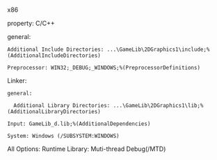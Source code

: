 #

x86

property: C/C++

  general:
  
    Additional Include Directories: ...\GameLib\2DGraphics1\include;%(AdditionalIncludeDirectories)
    
    Preprocessor: WIN32;_DEBUG;_WINDOWS;%(PreprocessorDefinitions)
    

  Linker:
  
    general:
    
      Additional Library Directories: ...\GameLib\2DGraphics1\lib;%(AdditionalLibraryDirectories)
      
    Input: GameLib_d.lib;%(AdditionalDependencies)
    
    System: Windows (/SUBSYSTEM:WINDOWS)
    
  All Options:
    Runtime Library: Muti-thread Debug(/MTD)
